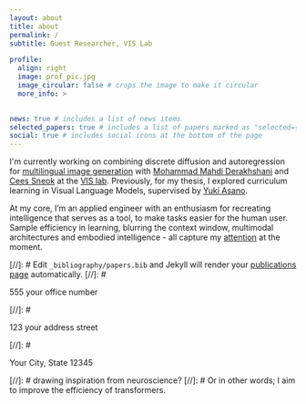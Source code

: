 ```yaml
---
layout: about
title: about
permalink: /
subtitle: Guest Researcher, VIS Lab

profile:
  align: right
  image: prof_pic.jpg
  image_circular: false # crops the image to make it circular
  more_info: >
    

news: true # includes a list of news items
selected_papers: true # includes a list of papers marked as "selected={true}"
social: true # includes social icons at the bottom of the page
---
```


I'm currently working on combining discrete diffusion and autoregression for [multilingual image generation](https://docs.google.com/presentation/d/1cJJWSktAWzTWER669yVltKTpekXWKVB-XXFD_YVmdBc/edit?usp=sharing) with [Mohammad Mahdi Derakhshani](https://scholar.google.com/citations?user=n7GnOJoAAAAJ&hl=en) and [Cees Sneok](https://scholar.google.nl/citations?user=0uKdbscAAAAJ&hl=en) at the [VIS lab](https://ivi.fnwi.uva.nl/vislab/). Previously, for my thesis, I explored curriculum learning in Visual Language Models, supervised by [Yuki Asano](https://scholar.google.co.uk/citations?user=CdpLhlgAAAAJ&hl=en).

At my core, I’m an applied engineer with an enthusiasm for recreating intelligence that serves as a tool, to make tasks easier for the human user. Sample efficiency in learning, blurring the context window, multimodal architectures and embodied intelligence - all capture my [attention](https://arxiv.org/abs/1706.03762) at the moment.


[//]: # Edit `_bibliography/papers.bib` and Jekyll will render your [publications page](/al-folio/publications/) automatically.
[//]: # <p>555 your office number</p>
[//]: # <p>123 your address street</p>
[//]: # <p>Your City, State 12345</p>
[//]: # drawing inspiration from neuroscience?
[//]: # Or in other words; I aim to improve the efficiency of transformers.
